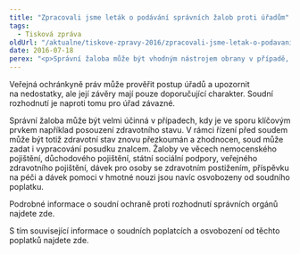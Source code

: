 ```yaml
---
title: "Zpracovali jsme leták o podávání správních žalob proti úřadům"
tags:
  - Tisková zpráva
oldUrl: "/aktualne/tiskove-zpravy-2016/zpracovali-jsme-letak-o-podavani-spravnich-zalob-proti-uradum"
date: 2016-07-18
perex: "<p>Správní žaloba může být vhodným nástrojem obrany v případě, kdy i po vyčerpání řádných opravných prostředků stále přetrvávají pochybnosti o správnosti rozhodnutí správního orgánu. Informace o tom, jak správní žalobu podat a za jakých podmínek, je možné najít v letáku veřejné ochránkyně práv.</p>"
---
```


<!-- imported from the old website -->

<p>Veřejná ochránkyně práv může prověřit postup úřadů a upozornit na nedostatky, ale její závěry mají pouze doporučující charakter. Soudní rozhodnutí je naproti tomu pro úřad závazné.</p> <p>Správní žaloba může být velmi účinná v případech, kdy je ve sporu klíčovým prvkem například posouzení zdravotního stavu. V rámci řízení před soudem může být totiž zdravotní stav znovu přezkoumán a zhodnocen, soud může zadat i vypracování posudku znalcem. Žaloby ve věcech nemocenského pojištění, důchodového pojištění, státní sociální podpory, veřejného zdravotního pojištění, dávek pro osoby se zdravotním postižením, příspěvku na péči a dávek pomoci v hmotné nouzi jsou navíc osvobozeny od soudního poplatku.</p> <p>Podrobné informace o soudní ochraně proti rozhodnutí správních orgánů najdete zde.</p> S tím související informace o soudních poplatcích a osvobození od těchto poplatků najdete zde.
